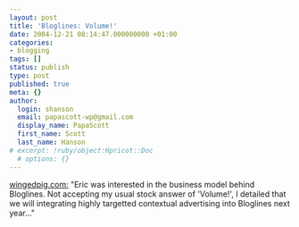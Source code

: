 ```yaml
---
layout: post
title: 'Bloglines: Volume!'
date: 2004-12-21 08:14:47.000000000 +01:00
categories:
- blogging
tags: []
status: publish
type: post
published: true
meta: {}
author:
  login: shanson
  email: papascott-wp@gmail.com
  display_name: PapaScott
  first_name: Scott
  last_name: Hanson
# excerpt: !ruby/object:Hpricot::Doc
  # options: {}
---
```

<p><a title="wingedpig.com: Aggregator Market Share, User Behavior, and Revenue Models" href="http://www.wingedpig.com/archives/000188.html">wingedpig.com:</a> "Eric was interested in the business model behind Bloglines. Not accepting my usual stock answer of 'Volume!', I detailed that we will integrating highly targetted contextual advertising into Bloglines next year..."</p>
